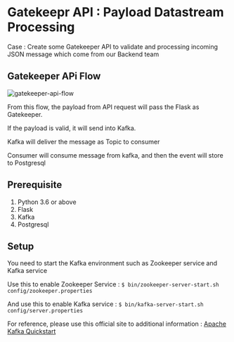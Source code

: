# Gatekeepr API : Payload Datastream Processing

Case : Create some Gatekeeper API to validate and processing incoming JSON message which come from our Backend team

## Gatekeeper APi Flow

![gatekeeper-api-flow](https://user-images.githubusercontent.com/84316622/127626592-efa39c30-cf4a-4f4b-a528-fa0f7081ca7f.jpg)

From this flow, the payload from API request will pass the Flask as Gatekeeper.

If the payload is valid, it will send into Kafka. 

Kafka will deliver the message as Topic to consumer

Consumer will consume message from kafka, and then the event will store to Postgresql

## Prerequisite
1. Python 3.6 or above
2. Flask
3. Kafka
4. Postgresql

## Setup
You need to start the Kafka environment such as Zookeeper service and Kafka service

Use this to enable Zookeeper Service :
```$ bin/zookeeper-server-start.sh config/zookeeper.properties```

And use this to enable Kafka service :
```$ bin/kafka-server-start.sh config/server.properties```

For reference, please use this official site to additional information :
[Apache Kafka Quickstart](https://kafka.apache.org/quickstart)








